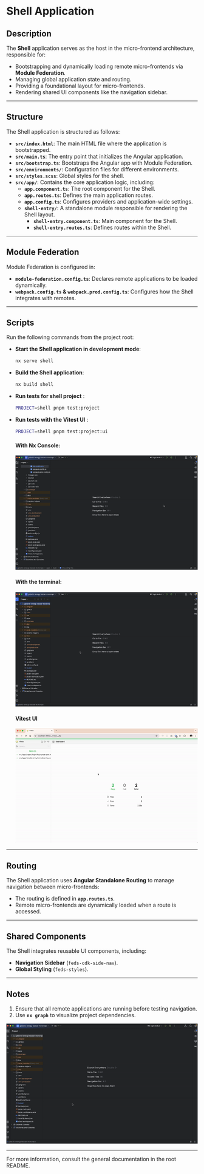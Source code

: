 # Shell Application

## Description
The **Shell** application serves as the host in the micro-frontend architecture, responsible for:
- Bootstrapping and dynamically loading remote micro-frontends via **Module Federation**.
- Managing global application state and routing.
- Providing a foundational layout for micro-frontends.
- Rendering shared UI components like the navigation sidebar.

---

## Structure
The Shell application is structured as follows:

- **`src/index.html`**: The main HTML file where the application is bootstrapped.
- **`src/main.ts`**: The entry point that initializes the Angular application.
- **`src/bootstrap.ts`**: Bootstraps the Angular app with Module Federation.
- **`src/environments/`**: Configuration files for different environments.
- **`src/styles.scss`**: Global styles for the shell.
- **`src/app/`**: Contains the core application logic, including:
  - **`app.component.ts`**: The root component for the Shell.
  - **`app.routes.ts`**: Defines the main application routes.
  - **`app.config.ts`**: Configures providers and application-wide settings.
  - **`shell-entry/`**: A standalone module responsible for rendering the Shell layout.
    - **`shell-entry.component.ts`**: Main component for the Shell.
    - **`shell-entry.routes.ts`**: Defines routes within the Shell.

---

## Module Federation
Module Federation is configured in:
- **`module-federation.config.ts`**: Declares remote applications to be loaded dynamically.
- **`webpack.config.ts` & `webpack.prod.config.ts`**: Configures how the Shell integrates with remotes.

---

## Scripts
Run the following commands from the project root:

- **Start the Shell application in development mode**:
  ```bash
  nx serve shell
  ```

- **Build the Shell application**:
  ```bash
  nx build shell
  ```

- **Run tests for shell project** :
  ```bash
  PROJECT=shell pnpm test:project
  ```
- **Run tests with the Vitest UI** :
  ```bash
  PROJECT=shell pnpm test:project:ui
  ```

  #### **With Nx Console**:

  ![Nx console](../../readme-helpers/assets/images/vitest-ui-nx-console.gif)

  #### **With the terminal**:

  ![Nx console](../../readme-helpers/assets/images/vitest-ui-terminal.gif)

  #### **Vitest UI**

  ![Nx console](../../readme-helpers/assets/images/vitest-ui-dashboard.gif)

---

## Routing
The Shell application uses **Angular Standalone Routing** to manage navigation between micro-frontends:
- The routing is defined in **`app.routes.ts`**.
- Remote micro-frontends are dynamically loaded when a route is accessed.

---

## Shared Components
The Shell integrates reusable UI components, including:
- **Navigation Sidebar** (`feds-cdk-side-nav`).
- **Global Styling** (`feds-styles`).

---

## Notes
1. Ensure that all remote applications are running before testing navigation.
2. Use **`nx graph`** to visualize project dependencies.

![Nx console](../../readme-helpers/assets/images/nx-use.gif)

---
For more information, consult the general documentation in the root README.